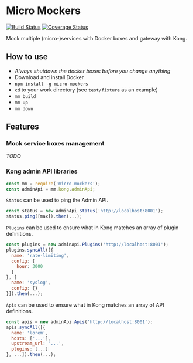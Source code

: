 # Micro Mockers

[![Build Status](https://travis-ci.org/Wiredcraft/micro-mockers.svg?branch=master)](https://travis-ci.org/Wiredcraft/micro-mockers) [![Coverage Status](https://coveralls.io/repos/github/Wiredcraft/micro-mockers/badge.svg?branch=master)](https://coveralls.io/github/Wiredcraft/micro-mockers?branch=master)

Mock multiple (micro-)services with Docker boxes and gateway with Kong.

## How to use

- _Always shutdown the docker boxes before you change anything_
- Download and install Docker
- `npm install -g micro-mockers`
- `cd` to your work directory (see `test/fixture` as an example)
- `mm build`
- `mm up`
- `mm down`

## Features

### Mock service boxes management

_TODO_

### Kong admin API libraries

```js
const mm = require('micro-mockers');
const adminApi = mm.kong.adminApi;
```

`Status` can be used to ping the Admin API.

```js
const status = new adminApi.Status('http://localhost:8001');
status.ping([max]).then(...);
```

`Plugins` can be used to ensure what in Kong matches an array of plugin definitions.

```js
const plugins = new adminApi.Plugins('http://localhost:8001');
plugins.syncAll([{
  name: 'rate-limiting',
  config: {
    hour: 3000
  }
}, {
  name: 'syslog',
  config: {}
}]).then(...);
```

`Apis` can be used to ensure what in Kong matches an array of API definitions.

```js
const apis = new adminApi.Apis('http://localhost:8001');
apis.syncAll([{
  name: 'lorem',
  hosts: ['...'],
  upstream_url: '...',
  plugins: [...]
}, ...]).then(...);
```
